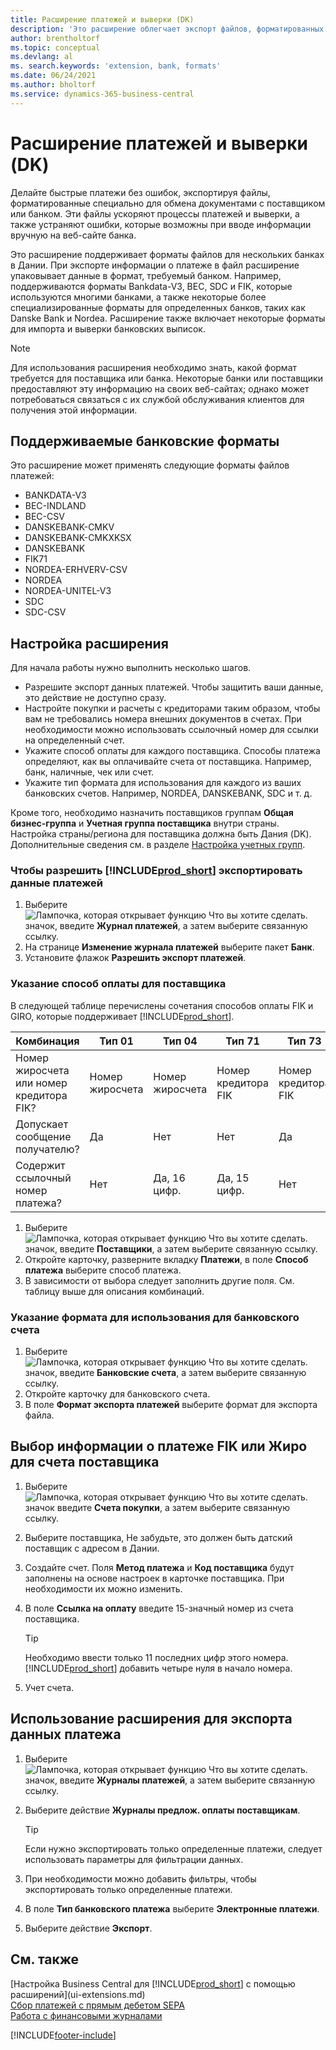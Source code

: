 ```yaml
---
title: Расширение платежей и выверки (DK)
description: 'Это расширение облегчает экспорт файлов, форматированных в соответствии с банковскими требованиями к предоставляемым электронным документам.'
author: brentholtorf
ms.topic: conceptual
ms.devlang: al
ms. search.keywords: 'extension, bank, formats'
ms.date: 06/24/2021
ms.author: bholtorf
ms.service: dynamics-365-business-central
---
```


# Расширение платежей и выверки (DK)

Делайте быстрые платежи без ошибок, экспортируя файлы, форматированные специально для обмена документами с поставщиком или банком. Эти файлы ускоряют процессы платежей и выверки, а также устраняют ошибки, которые возможны при вводе информации вручную на веб-сайте банка.  

Это расширение поддерживает форматы файлов для нескольких банках в Дании. При экспорте информации о платеже в файл расширение упаковывает данные в формат, требуемый банком. Например, поддерживаются форматы Bankdata-V3, BEC, SDC и FIK, которые используются многими банками, а также некоторые более специализированные форматы для определенных банков, таких как Danske Bank и Nordea. Расширение также включает некоторые форматы для импорта и выверки банковских выписок.  

> [!Note]
> Для использования расширения необходимо знать, какой формат требуется для поставщика или банка. Некоторые банки или поставщики предоставляют эту информацию на своих веб-сайтах; однако может потребоваться связаться с их службой обслуживания клиентов для получения этой информации.  

## Поддерживаемые банковские форматы
Это расширение может применять следующие форматы файлов платежей:  

* BANKDATA-V3  
* BEC-INDLAND  
* BEC-CSV  
* DANSKEBANK-CMKV  
* DANSKEBANK-CMKXKSX  
* DANSKEBANK  
* FIK71  
* NORDEA-ERHVERV-CSV  
* NORDEA  
* NORDEA-UNITEL-V3  
* SDC  
* SDC-CSV  

## Настройка расширения

Для начала работы нужно выполнить несколько шагов.  

* Разрешите экспорт данных платежей. Чтобы защитить ваши данные, это действие не доступно сразу.  
* Настройте покупки и расчеты с кредиторами таким образом, чтобы вам не требовались номера внешних документов в счетах. При необходимости можно использовать ссылочный номер для ссылки на определенный счет.  
* Укажите способ оплаты для каждого поставщика. Способы платежа определяют, как вы оплачивайте счета от поставщика. Например, банк, наличные, чек или счет.  
* Укажите тип формата для использования для каждого из ваших банковских счетов. Например, NORDEA, DANSKEBANK, SDC и т. д.  

Кроме того, необходимо назначить поставщиков группам **Общая бизнес-группа** и **Учетная группа поставщика** внутри страны. Настройка страны/региона для поставщика должна быть Дания (DK). Дополнительные сведения см. в разделе [Настройка учетных групп](finance-posting-groups.md).  

### Чтобы разрешить [!INCLUDE[prod_short](includes/prod_short.md)] экспортировать данные платежей

1. Выберите ![Лампочка, которая открывает функцию Что вы хотите сделать.](media/ui-search/search_small.png "Что вы хотите сделать") значок, введите **Журнал платежей**, а затем выберите связанную ссылку.  
2. На странице **Изменение журнала платежей** выберите пакет **Банк**.  
3. Установите флажок **Разрешить экспорт платежей**.  

### Указание способ оплаты для поставщика

В следующей таблице перечислены сочетания способов оплаты FIK и GIRO, которые поддерживает [!INCLUDE[prod_short](includes/prod_short.md)].

|Комбинация|Тип 01 | Тип 04 | Тип 71 | Тип 73 |
|----|--------|---------|---------|---------|
|Номер жиросчета или номер кредитора FIK? | Номер жиросчета | Номер жиросчета | Номер кредитора FIK | Номер кредитора FIK|
|Допускает сообщение получателю? | Да |Нет |Нет | Да |
|Содержит ссылочный номер платежа? | Нет | Да, 16 цифр. | Да, 15 цифр. | Нет|

1. Выберите ![Лампочка, которая открывает функцию Что вы хотите сделать.](media/ui-search/search_small.png "Что вы хотите сделать") значок, введите **Поставщики**, а затем выберите связанную ссылку.  
2. Откройте карточку, разверните вкладку **Платежи**, в поле **Способ платежа** выберите способ платежа.  
3. В зависимости от выбора следует заполнить другие поля. См. таблицу выше для описания комбинаций.  

### Указание формата для использования для банковского счета

1. Выберите ![Лампочка, которая открывает функцию Что вы хотите сделать.](media/ui-search/search_small.png "Что вы хотите сделать") значок, введите **Банковские счета**, а затем выберите связанную ссылку.  
2. Откройте карточку для банковского счета.  
3. В поле **Формат экспорта платежей** выберите формат для экспорта файла.  

## Выбор информации о платеже FIK или Жиро для счета поставщика

1. Выберите ![Лампочка, которая открывает функцию Что вы хотите сделать.](media/ui-search/search_small.png "Что вы хотите сделать") значок введите **Счета покупки**, а затем выберите связанную ссылку.
2. Выберите поставщика, Не забудьте, это должен быть датский поставщик с адресом в Дании.
3. Создайте счет. Поля **Метод платежа** и **Код поставщика** будут заполнены на основе настроек в карточке поставщика. При необходимости их можно изменить.
4. В поле **Ссылка на оплату** введите 15-значный номер из счета поставщика.  

    > [!Tip]
    > Необходимо ввести только 11 последних цифр этого номера. [!INCLUDE[prod_short](includes/prod_short.md)] добавить четыре нуля в начало номера.  

5. Учет счета.

## Использование расширения для экспорта данных платежа

1. Выберите ![Лампочка, которая открывает функцию Что вы хотите сделать.](media/ui-search/search_small.png "Что вы хотите сделать") значок, введите **Журналы платежей**, а затем выберите связанную ссылку.  
2. Выберите действие **Журналы предлож. оплаты поставщикам**.  

    > [!Tip]
    > Если нужно экспортировать только определенные платежи, следует использовать параметры для фильтрации данных.  

3. При необходимости можно добавить фильтры, чтобы экспортировать только определенные платежи.  
4. В поле **Тип банковского платежа** выберите **Электронные платежи**.  
5. Выберите действие **Экспорт**.  

## См. также

[Настройка Business Central для [!INCLUDE[prod_short](includes/prod_short.md)] с помощью расширений](ui-extensions.md)  
[Сбор платежей с прямым дебетом SEPA](finance-collect-payments-with-sepa-direct-debit.md)  
[Работа с финансовыми журналами](ui-work-general-journals.md)  


[!INCLUDE[footer-include](includes/footer-banner.md)]